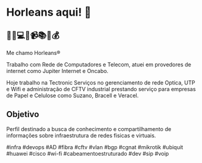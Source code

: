 # Horleans aqui! 👋


## 🚀📱💻📡📹📚💡💰

Me chamo Horleans®

Trabalho com Rede de Computadores e Telecom, atuei em provedores de internet como Jupiter Internet e Oncabo. 

Hoje trabalho na Tectronic Serviços no gerenciamento de rede Optica, UTP e Wifi e administração de CFTV industrial prestando serviço para empresas de Papel e Celulose como Suzano, Bracell e Veracel.

## Objetivo

Perfil destinado a busca de conhecimento e compartilhamento de informações sobre infraestrutura de redes fisicas e virtuais.

#infra
#devops
#AD
#fibra
#cftv
#vlan
#bgp
#cgnat
#mikrotik
#ubiquit
#huawei
#cisco
#wi-fi
#cabeamentoestruturado
#dev
#sip
#voip

